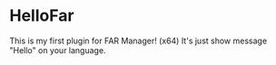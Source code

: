 # HelloFar
This is my first plugin for FAR Manager! (x64)
It's just show message "Hello" on your language.
